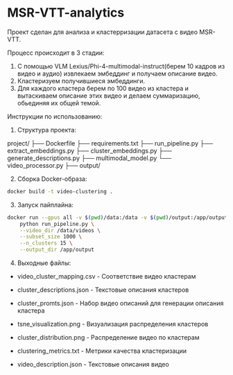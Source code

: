 # MSR-VTT-analytics

Проект сделан для анализа и кластерризации датасета с видео MSR-VTT.

Процесс происходит в 3 стадии:
1. С помощью VLM Lexius/Phi-4-multimodal-instruct(берем 10 кадров из видео и аудио) извлекаем эмбеддинг и получаем описание видео.
2. Кластеризуем получившиеся эмбеддинги.
3. Для каждого кластера берем по 100 видео из кластера и вытаскиваем описание этих видео и делаем суммаризацию, обьединяя их общей темой. 

Инструкции по использованию:
1. Структура проекта:

project/
├── Dockerfile
├── requirements.txt
├── run_pipeline.py
├── extract_embeddings.py
├── cluster_embeddings.py
├── generate_descriptions.py
├── multimodal_model.py
└── video_processor.py
├── output/


2. Сборка Docker-образа:

```bash
docker build -t video-clustering .
```


3. Запуск пайплайна:

```bash
docker run --gpus all -v $(pwd)/data:/data -v $(pwd)/output:/app/output video-clustering \
    python run_pipeline.py \
    --video_dir /data/videos \
    --subset_size 1000 \
    --n_clusters 15 \
    --output_dir /app/output

```

4. Выходные файлы:

- video_cluster_mapping.csv - Соответствие видео кластерам

- cluster_descriptions.json - Текстовые описания кластеров

- cluster_promts.json - Набор видео описаний для генерации описания кластера

- tsne_visualization.png - Визуализация распределения кластеров

- cluster_distribution.png - Распределение видео по кластерам

- clustering_metrics.txt - Метрики качества кластеризации

- video_description.json - Текстовые описания видео